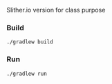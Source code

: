 Slither.io version for class purpose

### Build

```
./gradlew build
```


### Run

```
./gradlew run
```
